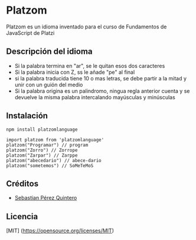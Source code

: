 # Platzom

Platzom es un idioma inventado para el curso de
Fundamentos de JavaScript de Platzi

## Descripción del idioma

- Si la palabra termina en "ar", se le quitan esos dos caracteres
- Si la palabra inicia con Z, ss le añade "pe" al final
- si la palabra traducida tiene 10 o mas letras, se debe partir a la mitad y unir con un guión del medio
- Si la palabra origina es un palindromo, ningua regla anterior cuenta y se devuelve la misma palabra intercalando mayúsculas y minúsculas

## Instalación

```
npm install platzomlanguage
```
```
import platzom from 'platzomlanguage'
platzom("Programar") // program
platzom("Zorro") // Zorrope
platzom("Zarpar") // Zarppe
platzom("abecedario") // abece-dario
platzom("sometemos") // SoMeTeMoS
```

## Créditos
- [Sebastian Pérez Quintero](https://sebastianperezquintero.com)

## Licencia

[MIT] (https://opensource.org/licenses/MIT)
